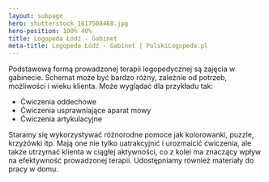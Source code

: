 ```yaml
---
layout: subpage
hero: shutterstock_1617508468.jpg
hero-position: 100% 40%
title: Logopeda Łódź - Gabinet
meta-title: Logopeda Łódź - Gabinet | PolskiLogopeda.pl
---
```


Podstawową formą prowadzonej terapii logopedycznej są zajęcia w gabinecie. Schemat może być bardzo różny, 
zależnie od potrzeb, możliwości i wieku  klienta. Może wyglądać dla przykładu tak:

- Ćwiczenia oddechowe
- Ćwiczenia usprawniające aparat mowy
- Ćwiczenia artykulacyjne

Staramy się wykorzystywać różnorodne pomoce jak kolorowanki, puzzle, krzyżówki itp. 
Mają one nie tylko uatrakcyjnić i urozmaicić ćwiczenia, ale także utrzymać klienta w ciągłej aktywności, 
co z&nbsp;kolei ma znaczący wpływ na efektywność prowadzonej terapii. Udostępniamy również materiały do pracy w domu.
